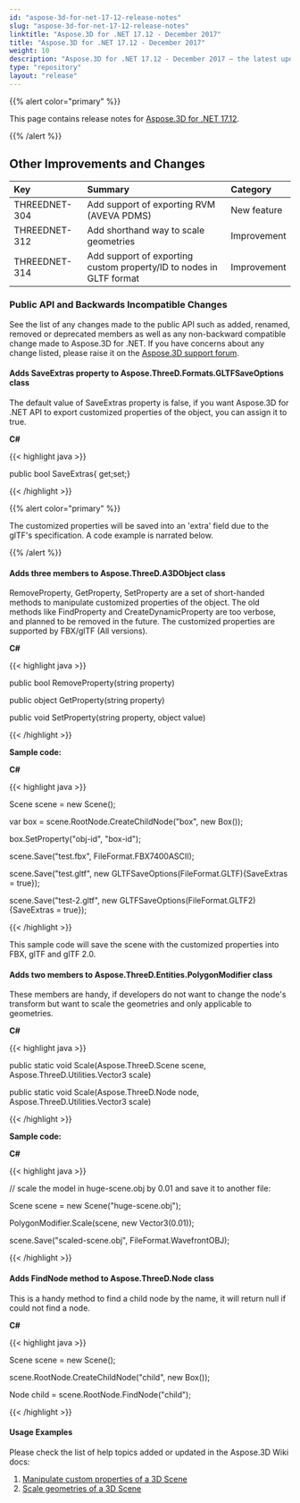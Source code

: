 ```yaml
---
id: "aspose-3d-for-net-17-12-release-notes"
slug: "aspose-3d-for-net-17-12-release-notes"
linktitle: "Aspose.3D for .NET 17.12 - December 2017"
title: "Aspose.3D for .NET 17.12 - December 2017"
weight: 10
description: "Aspose.3D for .NET 17.12 - December 2017 – the latest updates and fixes."
type: "repository"
layout: "release"
---
```


{{% alert color="primary" %}}

This page contains release notes for [Aspose.3D for .NET 17.12](https://www.nuget.org/packages/Aspose.3D/17.12.0).

{{% /alert %}}
## **Other Improvements and Changes**

|**Key**|**Summary**|**Category**|
| :- | :- | :- |
|THREEDNET-304|Add support of exporting RVM (AVEVA PDMS)|New feature|
|THREEDNET-312|Add shorthand way to scale geometries|Improvement|
|THREEDNET-314|Add support of exporting custom property/ID to nodes in GLTF format|Improvement|
### **Public API and Backwards Incompatible Changes**
See the list of any changes made to the public API such as added, renamed, removed or deprecated members as well as any non-backward compatible change made to Aspose.3D for .NET. If you have concerns about any change listed, please raise it on the [Aspose.3D support forum](https://forum.aspose.com/c/3d/18).
#### **Adds SaveExtras property to Aspose.ThreeD.Formats.GLTFSaveOptions class**
The default value of SaveExtras property is false, if you want Aspose.3D for .NET API to export customized properties of the object, you can assign it to true.

**C#**

{{< highlight java >}}

 public bool SaveExtras{ get;set;}

{{< /highlight >}}

{{% alert color="primary" %}}

The customized properties will be saved into an 'extra' field due to the glTF's specification. A code example is narrated below.

{{% /alert %}}
#### **Adds three members to Aspose.ThreeD.A3DObject class**
RemoveProperty, GetProperty, SetProperty are a set of short-handed methods to manipulate customized properties of the object. The old methods like FindProperty and CreateDynamicProperty are too verbose, and planned to be removed in the future. The customized properties are supported by FBX/glTF (All versions).

**C#**

{{< highlight java >}}

 public bool RemoveProperty(string property)

public object GetProperty(string property)

public void SetProperty(string property, object value)

{{< /highlight >}}

**Sample code:**

**C#**

{{< highlight java >}}

 Scene scene = new Scene();

var box = scene.RootNode.CreateChildNode("box", new Box());

box.SetProperty("obj-id", "box-id");

scene.Save("test.fbx", FileFormat.FBX7400ASCII);

scene.Save("test.gltf", new GLTFSaveOptions(FileFormat.GLTF){SaveExtras = true});

scene.Save("test-2.gltf", new GLTFSaveOptions(FileFormat.GLTF2){SaveExtras = true});

{{< /highlight >}}

This sample code will save the scene with the customized properties into FBX, glTF and glTF 2.0.
#### **Adds two members to Aspose.ThreeD.Entities.PolygonModifier class**
These members are handy, if developers do not want to change the node's transform but want to scale the geometries and only applicable to geometries.

**C#**

{{< highlight java >}}

 public static void Scale(Aspose.ThreeD.Scene scene, Aspose.ThreeD.Utilities.Vector3 scale)

public static void Scale(Aspose.ThreeD.Node node, Aspose.ThreeD.Utilities.Vector3 scale)

{{< /highlight >}}

**Sample code:**

**C#**

{{< highlight java >}}

 // scale the model in huge-scene.obj by 0.01 and save it to another file:

Scene scene = new Scene("huge-scene.obj");

PolygonModifier.Scale(scene, new Vector3(0.01));

scene.Save("scaled-scene.obj", FileFormat.WavefrontOBJ);

{{< /highlight >}}
#### **Adds FindNode method to Aspose.ThreeD.Node class**
This is a handy method to find a child node by the name, it will return null if could not find a node.

**C#**

{{< highlight java >}}

 Scene scene = new Scene();

scene.RootNode.CreateChildNode("child", new Box());

Node child = scene.RootNode.FindNode("child");

{{< /highlight >}}
#### **Usage Examples**
Please check the list of help topics added or updated in the Aspose.3D Wiki docs:

1. [Manipulate custom properties of a 3D Scene](https://docs.aspose.com/3d/net/manipulate-custom-properties-of-a-3d-scene/)
1. [Scale geometries of a 3D Scene](https://docs.aspose.com/3d/net/scale-geometries-of-a-3d-scene/)
